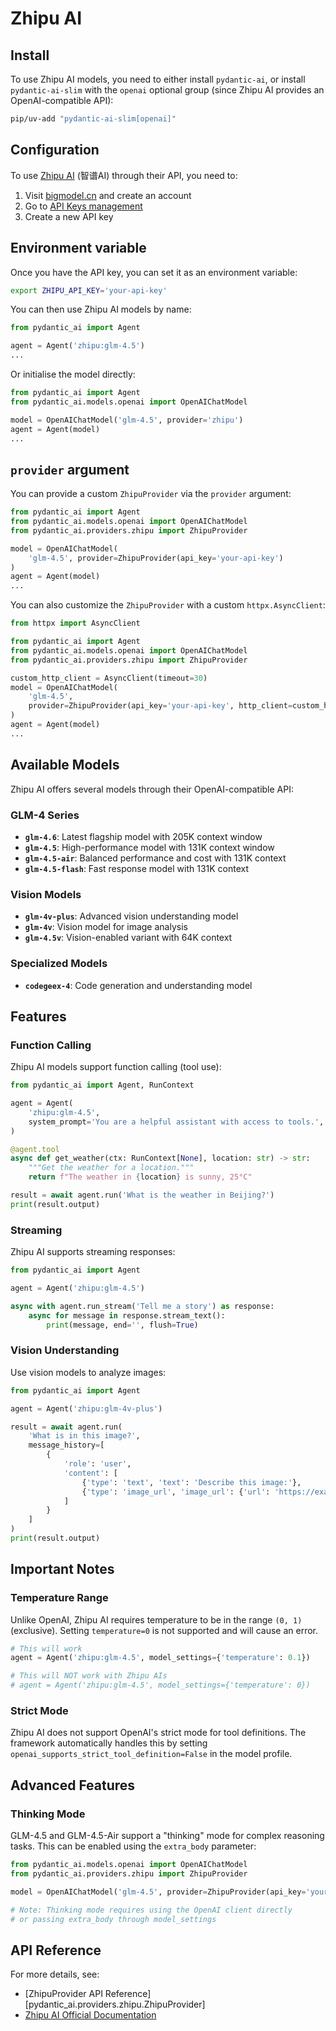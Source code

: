 # Zhipu AI

## Install

To use Zhipu AI models, you need to either install `pydantic-ai`, or install `pydantic-ai-slim` with the `openai` optional group (since Zhipu AI provides an OpenAI-compatible API):

```bash
pip/uv-add "pydantic-ai-slim[openai]"
```

## Configuration

To use [Zhipu AI](https://bigmodel.cn/) (智谱AI) through their API, you need to:

1. Visit [bigmodel.cn](https://bigmodel.cn) and create an account
2. Go to [API Keys management](https://bigmodel.cn/usercenter/proj-mgmt/apikeys)
3. Create a new API key

## Environment variable

Once you have the API key, you can set it as an environment variable:

```bash
export ZHIPU_API_KEY='your-api-key'
```

You can then use Zhipu AI models by name:

```python
from pydantic_ai import Agent

agent = Agent('zhipu:glm-4.5')
...
```

Or initialise the model directly:

```python
from pydantic_ai import Agent
from pydantic_ai.models.openai import OpenAIChatModel

model = OpenAIChatModel('glm-4.5', provider='zhipu')
agent = Agent(model)
...
```

## `provider` argument

You can provide a custom `ZhipuProvider` via the `provider` argument:

```python
from pydantic_ai import Agent
from pydantic_ai.models.openai import OpenAIChatModel
from pydantic_ai.providers.zhipu import ZhipuProvider

model = OpenAIChatModel(
    'glm-4.5', provider=ZhipuProvider(api_key='your-api-key')
)
agent = Agent(model)
...
```

You can also customize the `ZhipuProvider` with a custom `httpx.AsyncClient`:

```python
from httpx import AsyncClient

from pydantic_ai import Agent
from pydantic_ai.models.openai import OpenAIChatModel
from pydantic_ai.providers.zhipu import ZhipuProvider

custom_http_client = AsyncClient(timeout=30)
model = OpenAIChatModel(
    'glm-4.5',
    provider=ZhipuProvider(api_key='your-api-key', http_client=custom_http_client),
)
agent = Agent(model)
...
```

## Available Models

Zhipu AI offers several models through their OpenAI-compatible API:

### GLM-4 Series

- **`glm-4.6`**: Latest flagship model with 205K context window
- **`glm-4.5`**: High-performance model with 131K context window
- **`glm-4.5-air`**: Balanced performance and cost with 131K context
- **`glm-4.5-flash`**: Fast response model with 131K context

### Vision Models

- **`glm-4v-plus`**: Advanced vision understanding model
- **`glm-4v`**: Vision model for image analysis
- **`glm-4.5v`**: Vision-enabled variant with 64K context

### Specialized Models

- **`codegeex-4`**: Code generation and understanding model

## Features

### Function Calling

Zhipu AI models support function calling (tool use):

```python
from pydantic_ai import Agent, RunContext

agent = Agent(
    'zhipu:glm-4.5',
    system_prompt='You are a helpful assistant with access to tools.',
)

@agent.tool
async def get_weather(ctx: RunContext[None], location: str) -> str:
    """Get the weather for a location."""
    return f"The weather in {location} is sunny, 25°C"

result = await agent.run('What is the weather in Beijing?')
print(result.output)
```

### Streaming

Zhipu AI supports streaming responses:

```python
from pydantic_ai import Agent

agent = Agent('zhipu:glm-4.5')

async with agent.run_stream('Tell me a story') as response:
    async for message in response.stream_text():
        print(message, end='', flush=True)
```

### Vision Understanding

Use vision models to analyze images:

```python
from pydantic_ai import Agent

agent = Agent('zhipu:glm-4v-plus')

result = await agent.run(
    'What is in this image?',
    message_history=[
        {
            'role': 'user',
            'content': [
                {'type': 'text', 'text': 'Describe this image:'},
                {'type': 'image_url', 'image_url': {'url': 'https://example.com/image.jpg'}}
            ]
        }
    ]
)
print(result.output)
```

## Important Notes

### Temperature Range

Unlike OpenAI, Zhipu AI requires temperature to be in the range `(0, 1)` (exclusive). Setting `temperature=0` is not supported and will cause an error.

```python
# This will work
agent = Agent('zhipu:glm-4.5', model_settings={'temperature': 0.1})

# This will NOT work with Zhipu AIs
# agent = Agent('zhipu:glm-4.5', model_settings={'temperature': 0})
```

### Strict Mode

Zhipu AI does not support OpenAI's strict mode for tool definitions. The framework automatically handles this by setting `openai_supports_strict_tool_definition=False` in the model profile.

## Advanced Features

### Thinking Mode

GLM-4.5 and GLM-4.5-Air support a "thinking" mode for complex reasoning tasks. This can be enabled using the `extra_body` parameter:

```python
from pydantic_ai.models.openai import OpenAIChatModel
from pydantic_ai.providers.zhipu import ZhipuProvider

model = OpenAIChatModel('glm-4.5', provider=ZhipuProvider(api_key='your-api-key'))

# Note: Thinking mode requires using the OpenAI client directly
# or passing extra_body through model_settings
```

## API Reference

For more details, see:

- [ZhipuProvider API Reference][pydantic_ai.providers.zhipu.ZhipuProvider]
- [Zhipu AI Official Documentation](https://docs.bigmodel.cn/)
